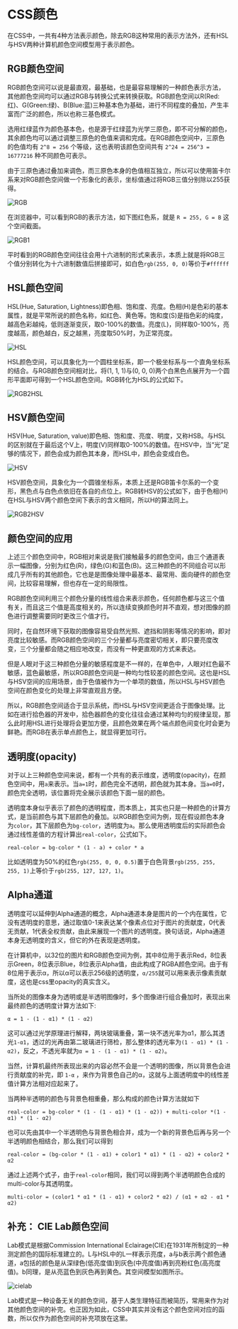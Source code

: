 # CSS颜色

在CSS中，一共有4种方法表示颜色，除去RGB这种常用的表示方法外，还有HSL与HSV两种计算机颜色空间模型用于表示颜色。

## RGB颜色空间

RGB颜色空间可以说是最直观，最基础，也是最容易理解的一种颜色表示方法，其他颜色空间均可以通过RGB与转换公式来转换获取。RGB颜色空间以R(Red:红)、G(Green:绿)、B(Blue:蓝)三种基本色为基础，进行不同程度的叠加，产生丰富而广泛的颜色，所以也称三基色模式。

选用红绿蓝作为颜色基本色，也是源于红绿蓝为光学三原色，即不可分解的颜色，其余颜色均可以通过调整三原色的色值来调和完成。在RGB颜色空间中，三原色的色值均有 ``2^8 = 256`` 个等级，这也表明该颜色空间共有 ``2^24 = 256^3 = 16777216`` 种不同颜色可表示。

由于三原色通过叠加来调色，而三原色本身的色值相互独立，所以可以使用笛卡尔系来对RGB颜色空间做一个形象化的表示，坐标值通过将RGB三值分别除以255获得。

![RGB](./images/RGB.jpg)

在浏览器中，可以看到RGB的表示方法，如下图红色系，就是 ``R = 255, G = B`` 这个空间截面。

![RGB1](./images/RGB1.png)

平时看到的RGB颜色空间往往会用十六进制的形式来表示，本质上就是将RGB三个值分别转化为十六进制数值后拼接即可，如白色``rgb(255, 0, 0)``等价于``#ffffff``

## HSL颜色空间

HSL(Hue, Saturation, Lightness)即色相、饱和度、亮度。色相(H)是色彩的基本属性，就是平常所说的颜色名称，如红色、黄色等。饱和度(S)是指色彩的纯度，越高色彩越纯，低则逐渐变灰，取0-100%的数值。亮度(L)，同样取0-100%，亮度越高，颜色越白，反之越黑，亮度取50%时，为正常亮度。

![HSL](./images/HSL.jpg)

HSL颜色空间，可以具象化为一个圆柱坐标系，即一个极坐标系与一个直角坐标系的结合。与RGB颜色空间相对比，将(1, 1, 1)与(0, 0, 0)两个白黑色点展开为一个圆形平面即可得到一个HSL颜色空间。RGB转化为HSL的公式如下。

![RGB2HSL](./images/RGB2HSL.png)

## HSV颜色空间

HSV(Hue, Saturation, value)即色相、饱和度、亮度、明度，又称HSB。与HSL的区别就在于最后这个V上，明度(V)同样取0-100%的数值。在HSV中，当“光”足够的情况下，颜色会成为颜色其本身，而HSL中，颜色会变成白色。

![HSV](./images/HSV.png)

HSV颜色空间，具象化为一个圆锥坐标系，本质上还是RGB笛卡尔系的一个变形，黑色点与白色点依旧在各自的点位上。RGB转HSV的公式如下，由于色相(H)在HSL与HSV两个颜色空间下表示的含义相同，所以H的算法同上。

![RGB2HSV](./images/RGB2HSV.png)

## 颜色空间的应用

上述三个颜色空间中，RGB相对来说是我们接触最多的颜色空间，由三个通道表示一幅图像，分别为红色(R)，绿色(G)和蓝色(B)。这三种颜色的不同组合可以形成几乎所有的其他颜色，它也是是图像处理中最基本、最常用、面向硬件的颜色空间，比较容易理解，但也存在一定的局限性。

RGB颜色空间利用三个颜色分量的线性组合来表示颜色，任何颜色都与这三个值有关，而且这三个值是高度相关的，所以连续变换颜色时并不直观，想对图像的颜色进行调整需要同时更改三个值才行。

同时，在自然环境下获取的图像容易受自然光照、遮挡和阴影等情况的影响，即对亮度比较敏感。而RGB颜色空间的三个分量都与亮度密切相关，即只要亮度改变，三个分量都会随之相应地改变，而没有一种更直观的方式来表达。

但是人眼对于这三种颜色分量的敏感程度是不一样的，在单色中，人眼对红色最不敏感，蓝色最敏感，所以RGB颜色空间是一种均匀性较差的颜色空间。这也是HSL与HSV空间的应用场景，由于色值被作为一个单项的数值，所以HSL与HSV颜色空间在颜色变化的处理上非常直观且方便。

所以，RGB颜色空间适合于显示系统，而HSL与HSV空间更适合于图像处理。比如在进行拾色器的开发中，拾色器颜色的变化往往会通过某种均匀的规律呈现，那么此时用HSL进行处理将会更加方便，且颜色效果在两个端点颜色间变化时会更为鲜艳。而RGB在表示单点颜色上，就显得更加可行。

## 透明度(opacity)

对于以上三种颜色空间来说，都有一个共有的表示维度，透明度(opacity)，在颜色空间中，用``a``来表示。当``a=1``时，颜色完全不透明，颜色就为其本身。当``a=0``时，颜色完全透明，该位置将完全展示该颜色下面一层的颜色。

透明度本身似乎表示了颜色的透明程度，而本质上，其实也只是一种颜色的计算方式，是当前颜色与其下层颜色的叠加。以RGB颜色空间为例，现在假设颜色本身为``color``，其下层颜色为``bg-color``，透明度为``a``。那么使用透明度后的实际颜色会通过线性差值的方程计算出``real-color``，公式如下。

```
real-color = bg-color * (1 - a) + color * a
```

比如透明度为50%的红色``rgb(255, 0, 0, 0.5)``置于白色背景``rgb(255, 255, 255, 1)``上等价于``rgb(255, 127, 127, 1)``。

## Alpha通道

透明度可以延伸到Alpha通道的概念，Alpha通道本身是图片的一个内在属性，它没有透明度的意思，通过取值0-1来表达某个像素点位对于图片的贡献度，0代表无贡献，1代表全权贡献，由此来展现一个图片的透明度。换句话说，Alpha通道本身无透明度的含义，但它的外在表现是透明度。

在计算机中，以32位的图片和RGB颜色空间为例，其中8位用于表示Red，8位表示Green，8位表示Blue，8位表示Alpha值，由此构成了RGBA颜色空间。由于有8位用于表示α，所以α可以表示256级的透明度，``α/255``就可以用来表示像素贡献度，这也是css里opacity的真实含义。

当所处的图像本身为透明或是半透明图像时，多个图像进行组合叠加时，表现出来最终颜色的透明度计算方法如下:

```
α = 1 - (1 - α1) * (1 - α2)
```

这可以通过光学原理进行解释，两块玻璃重叠，第一块不透光率为α1，那么其透光``1-α1``，透过的光再由第二玻璃进行筛检，那么整体的透光率为``(1 - α1) * (1 - α2)``，反之，不透光率就为``α = 1 - (1 - α1) * (1 - α2)``。

当然，计算机最终所表现出来的内容必然不会是一个透明的图像，所以背景色会进行贡献度的补完，即 ``1-α`` ，来作为背景色自己的α，这就与上面透明度中的线性差值计算方法相对应起来了。

当两种半透明的颜色与背景色相重叠，那么构成的颜色计算方法就如下

```
real-color = bg-color * (1 - (1 - α1) * (1 - α2)) + multi-color *(1 - α1) * (1 - α2)
```

也可以先由其中一个半透明色与背景色相合并，成为一个新的背景色后再与另一个半透明颜色相结合，那么我们可以得到

```
real-color = (bg-color * (1 - α1) + color1 * α1) * (1 - α2) + color2 * α2
```

通过上述两个式子，由于``real-color``相同，我们可以得到两个半透明颜色合成的multi-color与其透明度。

```
multi-color = (color1 * α1 * (1 - α1) + color2 * α2) / (α1 + α2 - α1 * α2)
```

## 补充： CIE Lab颜色空间

Lab模式是根据Commission International Eclairage(CIE)在1931年所制定的一种测定颜色的国际标准建立的。L与HSL中的L一样表示亮度，a与b表示两个颜色通道，a包括的颜色是从深绿色(低亮度值)到灰色(中亮度值)再到亮粉红色(高亮度值)。b同理，是从亮蓝色到灰色再到黄色。其空间模型如图所示。

![cielab](./images/cielab.jpg)

Lab模式是一种设备无关的颜色空间，基于人类生理特征而被简历，常用来作为对其他颜色空间的补完。也正因为如此，CSS中其实并没有这个颜色空间对应的函数，所以仅作为颜色空间的补充项放在这里。